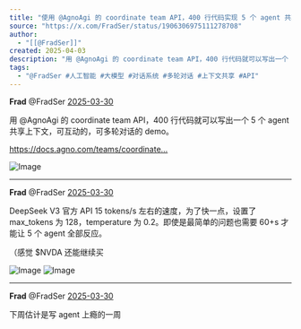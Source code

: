 ```yaml
---
title: "使用 @AgnoAgi 的 coordinate team API，400 行代码实现 5 个 agent 共享上下文，可互动，可多轮对话的 Demo"
source: "https://x.com/FradSer/status/1906306975111278708"
author:
  - "[[@FradSer]]"
created: 2025-04-03
description: "用 @AgnoAgi 的 coordinate team API，400 行代码就可以写出一个 5 个 agent 共享上下文，可互动的，可多轮对话的 demo。 https://docs.agno.com/teams/coordinate…"
tags:
  - "@FradSer #人工智能 #大模型 #对话系统 #多轮对话 #上下文共享 #API"
---
```

**Frad** @FradSer [2025-03-30](https://x.com/FradSer/status/1906306975111278708)

用 @AgnoAgi 的 coordinate team API，400 行代码就可以写出一个 5 个 agent 共享上下文，可互动的，可多轮对话的 demo。

https://docs.agno.com/teams/coordinate…

![Image](https://pbs.twimg.com/media/GnSPP5tbcAApyut?format=jpg&name=large)

---

**Frad** @FradSer [2025-03-30](https://x.com/FradSer/status/1906366856803545519)

DeepSeek V3 官方 API 15 tokens/s 左右的速度，为了快一点，设置了 max\_tokens 为 128，temperature 为 0.2。即使是最简单的问题也需要 60+s 才能让 5 个 agent 全部反应。

（感觉 $NVDA 还能继续买

![Image](https://pbs.twimg.com/media/GnTFogSbwAAChqg?format=jpg&name=large) ![Image](https://pbs.twimg.com/media/GnTGR2KbIAAOapw?format=jpg&name=large)

---

**Frad** @FradSer [2025-03-30](https://x.com/FradSer/status/1906368811361796345)

下周估计是写 agent 上瘾的一周